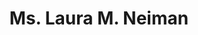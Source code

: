 ---
layout: layouts/profile.liquid
title: Ms. Laura M. Neiman
id: ms_laura_m_neiman
prefix: Ms.
first: Laura
middle: M.
last: Neiman
suffix: 
currentTitle: CEO & President
currentOrg: Neiman Brothers Company, Inc.
bio: Laura Neiman, President &amp; CEO of Neiman Brothers Company, Inc., joined her family's business in the spring of 1997 immediately upon completion of her BA in Economics and Managerial Finance from Brandeis University. Ms. Neiman represents the third generation of her family who is dedicated to growing and continuing the 100+ year old business that manufactures, processes and distributes a full line of ingredients. Ms. Neiman has been instrumental in developing and expanding the market sectors in which Neiman Brothers operates and she has cultivated new opportunities in the ever changing food industry.<br /><br />Ms. Neiman is a member of Young Presidents’ Organization (YPO) and she sits on the Chicago Alumni Board of Brandeis University, the Alumni Board of the Francis W. Parker School and the Women’s Board of the University of Chicago Cancer Research Foundation. Ms. Neiman is also a member of The Economic Club of Chicago as well as The Chicago Network.<br /><br />Ms. Neiman lives in Chicago with her husband and two daughters.
linkedin: https://www.linkedin.com/in/laura-neiman-9a2a141/
tiktok: 
twitter: 
aboutme: 
insta: https://laura.neimanrifkin
orgURL: https://www.neimanbrothers.com
snapchat: 
personalURL: 
smallHeadshotURL: assets/images/headshots/IMG_6866_converted_scaled.avif
originalHeadshotURL: assets/images/headshots/IMG_6866_converted_scaled.avif
tags-experience: 
 - Business Development
 - Corporate Development
 - Governance
 - HR / Human Resources
 - P&L&#58; $0-$500M
 - Private Companies
 - Procurement
 - Supply Chain
 - Business Development
 - Corporate Development
 - Finance
 - Governance
 - HR / Human Resources
 - International
 - P&L&#58; $0-$500M
 - Private Companies
 - Procurement
 - Supply Chain
tags-current-industries: 
 - Agriculture, Forestry, Fishing and Hunting
 - Crop Production
 - Education and Health Services
 - Food Manufacturing
 - Goods-Producing Industries
 - Hospitality/Food Services
 - Manufacturing
 - Marketing/Sales
 - Merchant Wholesalers, Durable Goods
 - Miscellaneous Manufacturing
 - Supply Chain/Distribution/Logistics
 - Wholesale Trade
tags-current-position: 
 - CEO / Chief Executive Officer
 - President
tags-past-industries: 
 - Accommodation and Food Services
 - Educational Services
 - Food Manufacturing
 - Manufacturing
 - Miscellaneous Manufacturing
 - Religious, Grantmaking, Civic, Professional, and Similar Organizations
 - Transportation and Warehousing
 - Truck Transportation
 - Wholesale Trade
tags-past-position: 
 - VP / Vice President
tags-current-board-service: 
    - Nonprofit
tags-past-board-service: 
boards-current-corporate-private: 
boards-current-corporate-public: 
boards-current-nonprofit: 
 - U Chicago Cancer Research Foundation, Board Member
 - Francis W. Parker School Alumni Board, Chair Events Committee
boards-current-privateequity: 
boards-current-spac: 
boards-current-vc: 
boards-past-corporate-private: 
boards-past-corporate-public: 
boards-past-nonprofit: 
boards-past-privateequity: 
boards-past-spac: 
boards-past-vc: 
---